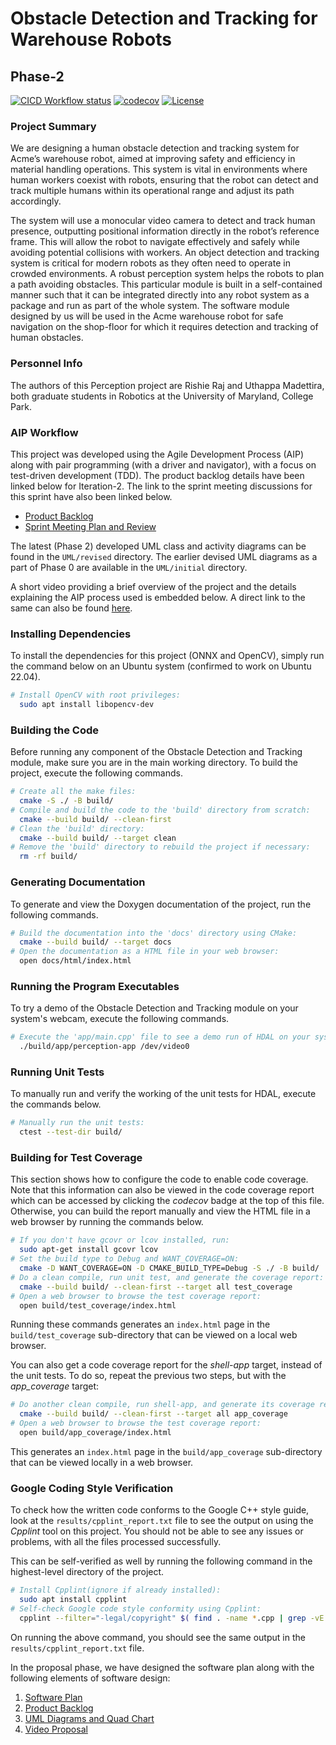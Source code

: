 # Obstacle Detection and Tracking for Warehouse Robots

## Phase-2

[![CICD Workflow status](https://github.com/Uthappa13/obstacle-tracking-aip/actions/workflows/test.yml/badge.svg)](https://github.com/Uthappa13/obstacle-tracking-aip/actions/workflows/test.yml) [![codecov](https://codecov.io/gh/Uthappa13/obstacle-tracking-aip/branch/main/graph/badge.svg)](https://codecov.io/gh/Uthappa13/obstacle-tracking-aip) [![License](https://img.shields.io/badge/license-MIT-blue.svg)](LICENSE)

### Project Summary
We are designing a human obstacle detection and tracking system for Acme’s warehouse robot, aimed at improving safety and efficiency in material handling operations. This system is vital in environments where human workers coexist with robots, ensuring that the robot can detect and track multiple humans within its operational range and adjust its path accordingly.

The system will use a monocular video camera to detect and track human presence, outputting positional information directly in the robot’s reference frame. This will allow the robot to navigate effectively and safely while avoiding potential collisions with workers. An object detection and tracking system is critical for modern robots as they often need to operate in crowded environments. A robust perception system helps the robots to plan a path avoiding obstacles. This
particular module is built in a self-contained manner such that it can be integrated directly into any robot system as a package and run as part of the whole system. The software module designed by us will be used in the Acme warehouse robot for safe navigation on the shop-floor for which it requires detection and tracking of human obstacles.

### Personnel Info
The authors of this Perception project are Rishie Raj and Uthappa Madettira, both graduate students in Robotics at the University of Maryland, College Park.

### AIP Workflow
This project was developed using the Agile Development Process (AIP) along with pair programming (with a driver and navigator), with a focus on test-driven development (TDD). The product backlog details have been linked below for Iteration-2. The link to the sprint meeting discussions for this sprint have also been linked below.

 - [Product Backlog](https://docs.google.com/spreadsheets/d/1qtcS4uq2FjSLTZ0jtuV0sKn7PudzRwPuLhG2PHGJw3E/edit?usp=drive_link)
 - [Sprint Meeting Plan and Review](https://docs.google.com/document/d/1mYu_vcO9rMNK6TtyyJi_NpTCQDjfDIR6bn9rOT_iLjo/edit?usp=sharing)

The latest (Phase 2) developed UML class and activity diagrams can be found in the `UML/revised` directory. The earlier devised UML diagrams as a part of Phase 0 are available in the `UML/initial` directory. 

A short video providing a brief overview of the project and the details explaining the AIP process used is embedded below. A direct link to the same can also be found [here](https://drive.google.com/file/d/1eOC-K-yg1N1fbtuiCu27ZhuwCuoyBkLL/view?usp=drive_link).

### Installing Dependencies
To install the dependencies for this project (ONNX and OpenCV), simply run the command below on an Ubuntu system (confirmed to work on Ubuntu 22.04).
```sh
# Install OpenCV with root privileges:
  sudo apt install libopencv-dev
```

### Building the Code

Before running any component of the Obstacle Detection and Tracking module, make sure you are in the main working directory.
To build the project, execute the following commands.
```sh
# Create all the make files:
  cmake -S ./ -B build/
# Compile and build the code to the 'build' directory from scratch:
  cmake --build build/ --clean-first
# Clean the 'build' directory:
  cmake --build build/ --target clean
# Remove the 'build' directory to rebuild the project if necessary:
  rm -rf build/
```

### Generating Documentation

To generate and view the Doxygen documentation of the project, run the following commands.
```sh
# Build the documentation into the 'docs' directory using CMake:
  cmake --build build/ --target docs
# Open the documentation as a HTML file in your web browser:
  open docs/html/index.html
```

### Running the Program Executables

To try a demo of the Obstacle Detection and Tracking module on your system's webcam, execute the following commands.
``` bash
# Execute the 'app/main.cpp' file to see a demo run of HDAL on your system's webcam:
  ./build/app/perception-app /dev/video0
```

### Running Unit Tests

To manually run and verify the working of the unit tests for HDAL, execute the commands below.
``` bash
# Manually run the unit tests:
  ctest --test-dir build/
```

### Building for Test Coverage

This section shows how to configure the code to enable code coverage. Note that this information can also be viewed in the code coverage report which can be accessed by clicking the *codecov* badge at the top of this file. Otherwise, you can build the report manually and view the HTML file in a web browser by running the commands below.
```bash
# If you don't have gcovr or lcov installed, run:
  sudo apt-get install gcovr lcov
# Set the build type to Debug and WANT_COVERAGE=ON:
  cmake -D WANT_COVERAGE=ON -D CMAKE_BUILD_TYPE=Debug -S ./ -B build/
# Do a clean compile, run unit test, and generate the coverage report:
  cmake --build build/ --clean-first --target all test_coverage
# Open a web browser to browse the test coverage report:
  open build/test_coverage/index.html
```
Running these commands generates an `index.html` page in the `build/test_coverage` sub-directory that can be viewed on a local web browser.

You can also get a code coverage report for the *shell-app* target, instead of the unit tests. To do so, repeat the previous two steps, but with the *app_coverage* target:
``` bash
# Do another clean compile, run shell-app, and generate its coverage report:
  cmake --build build/ --clean-first --target all app_coverage
# Open a web browser to browse the test coverage report:
  open build/app_coverage/index.html
```
This generates an `index.html` page in the `build/app_coverage` sub-directory that can be viewed locally in a web browser.


### Google Coding Style Verification
To check how the written code conforms to the Google C++ style guide, look at the `results/cpplint_report.txt` file to see the output on using the *Cpplint* tool on this project. You should not be able to see any issues or problems, with all the files processed successfully.

This can be self-verified as well by running the following command in the highest-level directory of the project.
```sh
# Install Cpplint(ignore if already installed):
  sudo apt install cpplint
# Self-check Google code style conformity using Cpplint:
  cpplint --filter="-legal/copyright" $( find . -name *.cpp | grep -vE -e "^./build/" )
```

On running the above command, you should see the same output in the `results/cpplint_report.txt` file.

In the proposal phase, we have designed the software plan along with the following elements of software design:  

 1. [Software Plan](https://drive.google.com/file/d/1jGiiobS3-BFS2GZKp7tRJ7s5Mr_CgpAN/view?usp=drive_link)
 2. [Product Backlog](https://docs.google.com/spreadsheets/d/1E_nRD0vp5bYWbiwfghffEHXf7bQaf3OA0RdkEj6O_uE/edit?usp=drive_link)
 3. [UML Diagrams and Quad Chart](diagram)
 4. [Video Proposal](https://drive.google.com/file/d/1RA5c2WGzY5DniITtkwL4w4C65WinjcHl/view?usp=drive_link)
